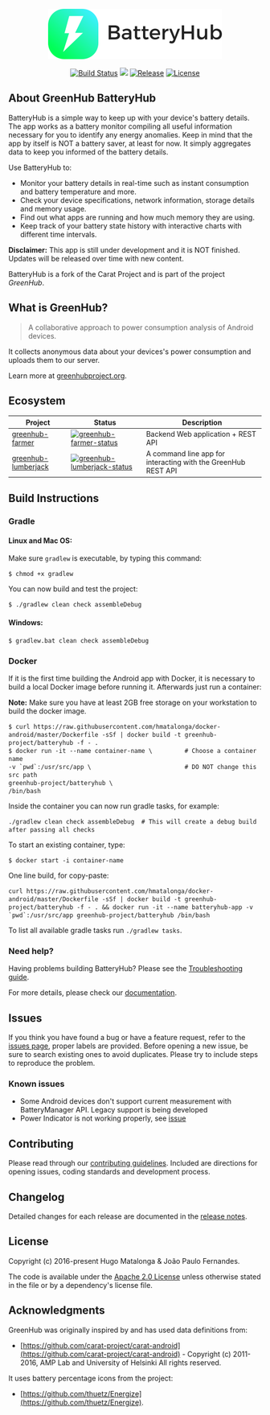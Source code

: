 <p align="center">
<img src="https://raw.githubusercontent.com/greenhub-project/greenhub-assets/master/github_header.png" title="GreenHub BatteryHub">
</p>
<p align="center">
<a href="https://travis-ci.org/greenhub-project/batteryhub"><img src="https://img.shields.io/travis/greenhub-project/batteryhub/master.svg" alt="Build Status"></a>
<a class="badge-align" href="https://www.codacy.com/app/hmatalonga/batteryhub"><img src="https://api.codacy.com/project/badge/Grade/c87e12f6973248e3bf66f2d34185bdf8"/></a>
<a href="https://github.com/greenhub-project/batteryhub/releases/latest"><img src="https://img.shields.io/github/release/greenhub-project/batteryhub.svg" alt="Release"></a>
<a href="https://opensource.org/licenses/Apache-2.0"><img src="https://img.shields.io/badge/License-Apache%202.0-green.svg" alt="License"></a>
</p>

## About GreenHub BatteryHub

BatteryHub is a simple way to keep up with your device's battery details. The app works as a battery monitor compiling all useful information necessary for you to identify any energy anomalies. Keep in mind that the app by itself is NOT a battery saver, at least for now. It simply aggregates data to keep you informed of the battery details.

Use BatteryHub to:
- Monitor your battery details in real-time such as instant consumption and battery temperature and more.
- Check your device specifications, network information, storage details and memory usage.
- Find out what apps are running and how much memory they are using.
- Keep track of your battery state history with interactive charts with different time intervals.

**Disclaimer:** This app is still under development and it is NOT finished. Updates will be released over time with new content.

BatteryHub is a fork of the Carat Project and is part of the project *GreenHub*.

## What is GreenHub?

 > A collaborative approach to power consumption analysis of Android devices.
 
 It collects anonymous data about your devices's power consumption and uploads them to our server.

Learn more at [greenhubproject.org](https://greenhubproject.org).

## Ecosystem

| Project | Status | Description |
|---------|--------|-------------|
| [greenhub-farmer]     | [![greenhub-farmer-status]][greenhub-farmer-package]         | Backend Web application + REST API                            |
| [greenhub-lumberjack] | [![greenhub-lumberjack-status]][greenhub-lumberjack-package] | A command line app for interacting with the GreenHub REST API |

[greenhub-farmer]: https://github.com/greenhub-project/farmer
[greenhub-lumberjack]: https://github.com/greenhub-project/lumberjack

[greenhub-farmer-status]: https://img.shields.io/github/release/greenhub-project/farmer.svg
[greenhub-lumberjack-status]: https://img.shields.io/npm/v/greenhub-cli.svg

[greenhub-farmer-package]: https://greenhub.di.ubi.pt
[greenhub-lumberjack-package]: https://npmjs.com/package/greenhub-cli

## Build Instructions

### Gradle

#### Linux and Mac OS:

Make sure `gradlew` is executable, by typing this command:
```shell
$ chmod +x gradlew
```

You can now build and test the project:
```shell
$ ./gradlew clean check assembleDebug
```

#### Windows:

```shell
$ gradlew.bat clean check assembleDebug
```

### Docker

If it is the first time building the Android app with Docker, it is necessary to build a local Docker image before running it. Afterwards just run a container:

**Note:** Make sure you have at least 2GB free storage on your workstation to build the docker image.

```shell
$ curl https://raw.githubusercontent.com/hmatalonga/docker-android/master/Dockerfile -sSf | docker build -t greenhub-project/batteryhub -f - .
$ docker run -it --name container-name \         # Choose a container name
-v `pwd`:/usr/src/app \                          # DO NOT change this src path
greenhub-project/batteryhub \
/bin/bash
```
Inside the container you can now run gradle tasks, for example:

```shell
./gradlew clean check assembleDebug  # This will create a debug build after passing all checks
```

To start an existing container, type:
```shell
$ docker start -i container-name
```

One line build, for copy-paste:
```shell
curl https://raw.githubusercontent.com/hmatalonga/docker-android/master/Dockerfile -sSf | docker build -t greenhub-project/batteryhub -f - . && docker run -it --name batteryhub-app -v `pwd`:/usr/src/app greenhub-project/batteryhub /bin/bash
```

To list all available gradle tasks run `./gradlew tasks`.

### Need help?

Having problems building BatteryHub? Please see the [Troubleshooting guide](https://github.com/greenhub-project/batteryhub/wiki/Troubleshooting).

For more details, please check our [documentation](https://docs.greenhubproject.org).

## Issues

If you think you have found a bug or have a feature request, refer to the [issues page](https://github.com/greenhub-project/batteryhub/issues), proper labels are provided.
Before opening a new issue, be sure to search existing ones to avoid duplicates. Please try to include steps to reproduce the problem.

### Known issues

- Some Android devices don't support current measurement with BatteryManager API. Legacy support is being developed
- Power Indicator is not working properly, see [issue](https://github.com/greenhub-project/batteryhub/issues/40)

## Contributing

Please read through our [contributing guidelines](.github/CONTRIBUTING.md). Included are directions for opening issues, coding standards and development process.

## Changelog

Detailed changes for each release are documented in the [release notes](https://github.com/greenhub-project/batteryhub/releases).

## License

Copyright (c) 2016-present Hugo Matalonga & João Paulo Fernandes.

The code is available under the [Apache 2.0 License](https://opensource.org/licenses/Apache-2.0) unless otherwise stated in the file or by a dependency's license file.

## Acknowledgments

GreenHub was originally inspired by and has used data definitions from:

- [https://github.com/carat-project/carat-android](https://github.com/carat-project/carat-android) - Copyright (c) 2011-2016, AMP Lab and University
of Helsinki All rights reserved.

It uses battery percentage icons from the project:

- [https://github.com/thuetz/Energize](https://github.com/thuetz/Energize).
